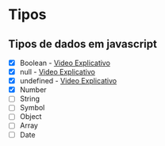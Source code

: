 # Tipos

## Tipos de dados em javascript

- [x] Boolean - [Video Explicativo](https://www.youtube.com/watch?v=7j3UieoMCCA)
- [x] null - [Video Explicativo](https://youtu.be/_HT9FtW2InE)
- [x] undefined - [Video Explicativo](https://youtu.be/_HT9FtW2InE)
- [x] Number
- [ ] String
- [ ] Symbol
- [ ] Object
- [ ] Array
- [ ] Date
